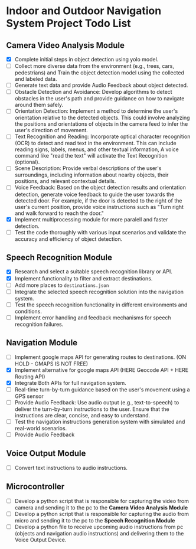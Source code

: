 # Indoor and Outdoor Navigation System Project Todo List


## Camera Video Analysis Module
- [x] Complete initial steps in object detection using yolo model.
- [ ] Collect more diverse data from the environment (e.g., trees, cars, pedestrians) and Train the object detection model using the collected and labeled data.
- [ ] Generate text data and provide Audio Feedback about object detected.
- [ ] Obstacle Detection and Avoidance: Develop algorithms to detect obstacles in the user's path and provide guidance on how to navigate around them safely.
- [ ] Orientation Detection: Implement a method to determine the user's orientation relative to the detected objects. This could involve analyzing the positions and orientations of objects in the camera feed to infer the user's direction of movement.
- [ ] Text Recognition and Reading: Incorporate optical character recognition (OCR) to detect and read text in the environment. This can include reading signs, labels, menus, and other textual information, A voice command like "read the text" will activate the Text Recognition (optional).
- [ ] Scene Description: Provide verbal descriptions of the user's surroundings, including information about nearby objects, their positions, and relevant contextual details.
- [ ] Voice Feedback: Based on the object detection results and orientation detection, generate voice feedback to guide the user towards the detected door. For example, if the door is detected to the right of the user's current position, provide voice instructions such as "Turn right and walk forward to reach the door."
- [x] Implement multiprocessing module for more paralell and faster detection.
- [ ] Test the code thoroughly with various input scenarios and validate the accuracy and efficiency of object detection.

## Speech Recognition Module
- [x] Research and select a suitable speech recognition library or API.
- [x] Implement functionality to filter and extract destinations.
- [ ] Add more places to `destinations.json`
- [ ] Integrate the selected speech recognition solution into the navigation system.
- [ ] Test the speech recognition functionality in different environments and conditions.
- [ ] Implement error handling and feedback mechanisms for speech recognition failures.

## Navigation Module
- [ ] Implement google maps API for generating routes to destinations. (ON HOLD - GMAPS IS NOT FREE)
- [x] Implement alternative for google maps API (HERE Geocode API + HERE Routing API)
- [x] Integrate Both APIs for full navigation system.
- [ ] Real-time turn-by-turn guidance based on the user's movement using a GPS sensor
- [ ] Provide Audio Feedback: Use audio output (e.g., text-to-speech) to deliver the turn-by-turn instructions to the user. Ensure that the instructions are clear, concise, and easy to understand.
- [ ] Test the navigation instructions generation system with simulated and real-world scenarios.
- [ ] Provide Audio Feedback

## Voice Output Module
- [ ] Convert text instructions to audio instructions.

## Microcontroller
- [ ] Develop a python script that is responsible for capturing the video from camera and sending it to the pc to the **Camera Video Analysis Module**
- [ ] Develop a python script that is responsible for capturing the audio from micro and sending it to the pc to the **Speech Recognition Module**
- [ ] Develop a python file to receive upcoming audio instructions from pc (objects and navigation audio instructions) and delivering them to the Voice Output Device.

